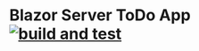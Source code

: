 # Blazor Server ToDo App [![build and test](https://github.com/jsakamotoIGJP/BlazorServerToDoApp/actions/workflows/build-and-test.yml/badge.svg?branch=main)](https://github.com/jsakamotoIGJP/BlazorServerToDoApp/actions/workflows/build-and-test.yml)